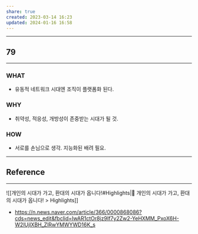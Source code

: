```yaml
---
share: true
created: 2023-03-14 16:23
updated: 2024-01-16 16:58
---
```


---
## 79
---
### WHAT
- 유동적 네트워크 시대엔 조직이 플랫폼화 된다.
### WHY
- 취약성, 적응성, 개방성이 존중받는 시대가 될 것.
### HOW
- 서로를 손님으로 생각. 지능화된 배려 필요.
---


## Reference
---
![[개인의 시대가 가고, 환대의 시대가 옵니다!#Highlights|🧢 개인의 시대가 가고, 환대의 시대가 옵니다! > Highlights]]

- https://n.news.naver.com/article/366/0000868086?cds=news_edit&fbclid=IwAR1ctOr8jz9If7y2Zw2-YeHXMM_PxoX6H-W2lUjIXBH_ZlRwYMWYWD16K_s